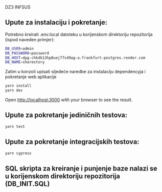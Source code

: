 DZ3 INFSUS

## Upute za instalaciju i pokretanje:

Potrebno kreirati .env.local datoteku u korijenskom direktoriju repozitorija (ispod naveden primjer):

```bash
DB_USER=admin
DB_PASSWORD=password
DB_HOST=dpg-chkdk13hp8uej77s49ag-a.frankfurt-postgres.render.com
DB_NAME=sharestory
```

Zatim u konzoli upisati sljedeće naredbe za instalaciju dependencyja i pokretanje web aplikacije

```bash
yarn install
yarn dev
```

Open [http://localhost:3000](http://localhost:3000) with your browser to see the result.

## Upute za pokretanje jediničnih testova:

```bash
yarn test
```

## Upute za pokretanje integracijskih testova:

```bash
yarn cypress
```

## SQL skripta za kreiranje i punjenje baze nalazi se u korijenskom direktoriju repozitorija (DB_INIT.SQL)
